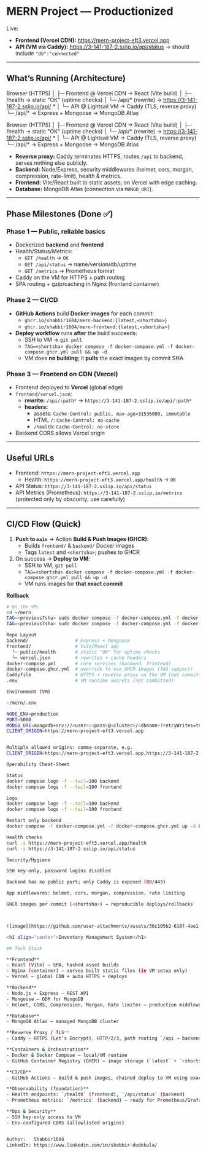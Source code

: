 # MERN Project — Productionized

Live:
- **Frontend (Vercel CDN):** https://mern-project-eft3.vercel.app
- **API (VM via Caddy):** https://3-141-187-2.sslip.io/api/status → should include `"db":"connected"`

---

## What’s Running (Architecture)

Browser (HTTPS)
│
├─ Frontend @ Vercel CDN → React (Vite build)
│ ├─ /health → static "OK" (uptime checks)
│ └─ /api/* (rewrite) → https://3-141-187-2.sslip.io/api/
*
│
└─ API @ Lightsail VM → Caddy (TLS, reverse proxy)
└─ /api/* → Express + Mongoose → MongoDB Atlas

Browser (HTTPS)
│
├─ Frontend @ Vercel CDN → React (Vite build)
│ ├─ /health → static "OK" (uptime checks)
│ └─ /api/* (rewrite) → https://3-141-187-2.sslip.io/api/
*
│
└─ API @ Lightsail VM → Caddy (TLS, reverse proxy)
└─ /api/* → Express + Mongoose → MongoDB Atlas


- **Reverse proxy:** Caddy terminates HTTPS, routes `/api` to backend, serves nothing else publicly.
- **Backend:** Node/Express, security middlewares (helmet, cors, morgan, compression, rate-limit), health & metrics.
- **Frontend:** Vite/React built to static assets; on Vercel with edge caching.
- **Database:** MongoDB Atlas (connection via `MONGO_URI`).

---

## Phase Milestones (Done ✅)

### Phase 1 — Public, reliable basics
- Dockerized **backend** and **frontend**
- Health/Status/Metrics:
  - `GET /health` → `OK`
  - `GET /api/status` → name/version/db/uptime
  - `GET /metrics` → Prometheus format
- Caddy on the VM for HTTPS + path routing
- SPA routing + gzip/caching in Nginx (frontend container)

### Phase 2 — CI/CD
- **GitHub Actions** build **Docker images** for each commit:
  - `ghcr.io/shabbir1604/mern-backend:{latest,<shortsha>}`
  - `ghcr.io/shabbir1604/mern-frontend:{latest,<shortsha>}`
- **Deploy workflow** runs **after** the build succeeds:
  - SSH to VM → `git pull`
  - `TAG=<shortsha> docker compose -f docker-compose.yml -f docker-compose.ghcr.yml pull && up -d`
  - VM does **no building**; it **pulls** the exact images by commit SHA

### Phase 3 — Frontend on CDN (Vercel)
- Frontend deployed to **Vercel** (global edge)
- `frontend/vercel.json`:
  - **rewrite:** `/api/:path*` → `https://3-141-187-2.sslip.io/api/:path*`
  - **headers:**
    - assets: `Cache-Control: public, max-age=31536000, immutable`
    - HTML `/`: `Cache-Control: no-cache`
    - `/health`: `Cache-Control: no-store`
- Backend CORS allows Vercel origin

---

## Useful URLs

- Frontend: `https://mern-project-eft3.vercel.app`
  - Health: `https://mern-project-eft3.vercel.app/health` → `OK`
- API Status: `https://3-141-187-2.sslip.io/api/status`
- API Metrics (Prometheus): `https://3-141-187-2.sslip.io/metrics` (protected only by obscurity; use carefully)

---

## CI/CD Flow (Quick)

1. **Push to `main`** → Action **Build & Push Images (GHCR)**:
   - Builds `frontend/` & `backend/` Docker images
   - Tags `latest` and `<shortsha>`; pushes to GHCR
2. On success → **Deploy to VM**:
   - SSH to VM, `git pull`
   - `TAG=<shortsha> docker compose -f docker-compose.yml -f docker-compose.ghcr.yml pull && up -d`
   - VM runs images for **that exact commit**

**Rollback**
```bash
# On the VM:
cd ~/mern
TAG=<previous7sha> sudo docker compose -f docker-compose.yml -f docker-compose.ghcr.yml pull
TAG=<previous7sha> sudo docker compose -f docker-compose.yml -f docker-compose.ghcr.yml up -d

Repo Layout
backend/                 # Express + Mongoose
frontend/                # Vite/React app
  └─ public/health       # static "OK" for uptime checks
  └─ vercel.json         # rewrites + cache headers
docker-compose.yml       # core services (backend, frontend)
docker-compose.ghcr.yml  # override to use GHCR images (TAG support)
Caddyfile                # HTTPS + reverse proxy on the VM (not committed)
.env                     # VM runtime secrets (not committed)

Environment (VM)

~/mern/.env

NODE_ENV=production
PORT=5000
MONGO_URI=mongodb+srv://<user>:<pass>@<cluster>/<dbname>?retryWrites=true&w=majority
CLIENT_ORIGIN=https://mern-project-eft3.vercel.app


Multiple allowed origins: comma-separate, e.g.
CLIENT_ORIGIN=https://mern-project-eft3.vercel.app,https://3-141-187-2.sslip.io

Operability Cheat-Sheet

Status
docker compose logs -f --tail=100 backend
docker compose logs -f --tail=100 frontend

Logs
docker compose logs -f --tail=100 backend
docker compose logs -f --tail=100 frontend

Restart only backend
docker compose -f docker-compose.yml -f docker-compose.ghcr.yml up -d backend

Health checks
curl -s https://mern-project-eft3.vercel.app/health
curl -s https://3-141-187-2.sslip.io/api/status

Security/Hygiene

SSH key-only, password logins disabled

Backend has no public port; only Caddy is exposed (80/443)

App middlewares: helmet, cors, morgan, compression, rate limiting

GHCR images per commit (<shortsha>) → reproducible deploys/rollbacks



![image](https://github.com/user-attachments/assets/36c105b2-618f-4ae1-abb6-bacc794c4286)

<h1 align="center">Inventory Management System</h1>

## Tech Stack

**Frontend**
- React (Vite) — SPA, hashed asset builds
- Nginx (container) — serves built static files (in VM setup only)
- Vercel — global CDN + auto HTTPS + deploys

**Backend**
- Node.js + Express — REST API
- Mongoose — ODM for MongoDB
- Helmet, CORS, Compression, Morgan, Rate limiter — production middleware set

**Database**
- MongoDB Atlas — managed MongoDB cluster

**Reverse Proxy / TLS**
- Caddy — HTTPS (Let’s Encrypt), HTTP/2/3, path routing `/api → backend`

**Containers & Orchestration**
- Docker & Docker Compose — local/VM runtime
- GitHub Container Registry (GHCR) — image storage (`latest` + `<shortsha>` tags)

**CI/CD**
- GitHub Actions — build & push images, chained deploy to VM using exact commit tag

**Observability (foundation)**
- Health endpoints: `/health` (frontend), `/api/status` (backend)
- Prometheus metrics: `/metrics` (backend) — ready for Prometheus/Grafana

**Ops & Security**
- SSH key-only access to VM
- Env-configured CORS (allowlisted origins)


Author:   Shabbir1604
LinkedIn: https://www.linkedin.com/in/shabbir-dudekula/

